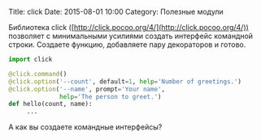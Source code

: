 Title: click
Date: 2015-08-01 10:00
Category: Полезные модули

Библиотека click ([http://click.pocoo.org/4/](http://click.pocoo.org/4/)) позволяет с минимальными усилиями создать интерфейс командной строки. 
Создаете функцию, добавляете пару декораторов и готово.


```python
import click

@click.command()
@click.option('--count', default=1, help='Number of greetings.')
@click.option('--name', prompt='Your name',
              help='The person to greet.')
def hello(count, name):
     ...
```
А как вы создаете командные интерфейсы?